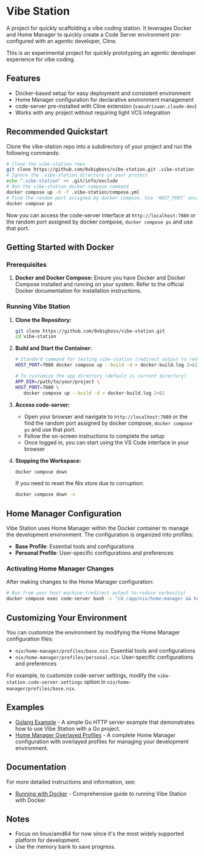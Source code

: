 # Vibe Station

A project for quickly scaffolding a vibe coding station. It leverages Docker and Home Manager to quickly create a Code Server environment pre-configured with an agentic developer, Cline.

This is an experimental project for quickly prototyping an agentic developer experience for vibe coding.

## Features

- Docker-based setup for easy deployment and consistent environment
- Home Manager configuration for declarative environment management
- code-server pre-installed with Cline extension (`saoudrizwan.claude-dev`)
- Works with any project without requiring tight VCS integration

## Recommended Quickstart

Clone the vibe-station repo into a subdirectory of your project and run the following commands:

```bash
# Clone the vibe-station repo
git clone https://github.com/0xbigboss/vibe-station.git .vibe-station
# Ignore the .vibe-station directory in your project
echo ".vibe-station" >> .git/info/exclude
# Run the vibe-station docker-compose command
docker compose up -d -f .vibe-station/compose.yml
# Find the random port assigned by docker compose. Use `HOST_PORT` environment variable to specify a custom port.
docker compose ps
```

Now you can access the code-server interface at `http://localhost:7080` or the random port assigned by docker compose, `docker compose ps` and use that port.

## Getting Started with Docker

### Prerequisites

1. **Docker and Docker Compose:** Ensure you have Docker and Docker Compose installed and running on your system. Refer to the official Docker documentation for installation instructions.

### Running Vibe Station

1. **Clone the Repository:**
   ```bash
   git clone https://github.com/0xbigboss/vibe-station.git
   cd vibe-station
   ```

2. **Build and Start the Container:**
   ```bash
   # Standard command for testing vibe-station (redirect output to reduce verbosity)
   HOST_PORT=7080 docker compose up --build -d > docker-build.log 2>&1

   # To customize the app directory (default is current directory)
   APP_DIR=/path/to/your/project \
   HOST_PORT=7080 \
      docker compose up --build -d > docker-build.log 2>&1
   ```

3. **Access code-server:**
   - Open your browser and navigate to `http://localhost:7080` or the find the random port assigned by docker compose, `docker compose ps` and use that port.
   - Follow the on-screen instructions to complete the setup
   - Once logged in, you can start using the VS Code interface in your browser

4. **Stopping the Workspace:**
   ```bash
   docker compose down
   ```

   If you need to reset the Nix store due to corruption:
   ```bash
   docker compose down -v
   ```

## Home Manager Configuration

Vibe Station uses Home Manager within the Docker container to manage the development environment. The configuration is organized into profiles:

- **Base Profile**: Essential tools and configurations
- **Personal Profile**: User-specific configurations and preferences

### Activating Home Manager Changes

After making changes to the Home Manager configuration:

```bash
# Run from your host machine (redirect output to reduce verbosity)
docker compose exec code-server bash -c "cd /app/nix/home-manager && home-manager switch --flake .#coder" > home-manager-switch.log 2>&1
```

## Customizing Your Environment

You can customize the environment by modifying the Home Manager configuration files:

- `nix/home-manager/profiles/base.nix`: Essential tools and configurations
- `nix/home-manager/profiles/personal.nix`: User-specific configurations and preferences

For example, to customize code-server settings, modify the `vibe-station.code-server.settings` option in `nix/home-manager/profiles/base.nix`.

## Examples

- [Golang Example](examples/golang/README.md) - A simple Go HTTP server example that demonstrates how to use Vibe Station with a Go project.
- [Home Manager Overlayed Profiles](nix/home-manager/README.md) - A complete Home Manager configuration with overlayed profiles for managing your development environment.

## Documentation

For more detailed instructions and information, see:

- [Running with Docker](docs/running-with-docker.md) - Comprehensive guide to running Vibe Station with Docker

## Notes

- Focus on linux/amd64 for now since it's the most widely supported platform for development.
- Use the memory bank to save progress.
